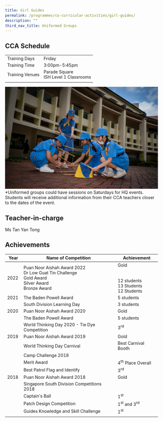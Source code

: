 ```yaml
---
title: Girl Guides
permalink: /programmes/co-curricular-activities/girl-guides/
description: ""
third_nav_title: Uniformed Groups
---
```

CCA Schedule
------------

| | |
| --- | --- | 
| Training Days | Friday | 
| Training Time | 3:00pm-5:45pm | 
| Training Venues | Parade Square  <br> ISH Level 1 Classrooms |   
| | |

![](/images/girlguides1.jpg)*Uniformed groups could have sessions on Saturdays for HQ events. Students will receive additional information from their CCA teachers closer to the dates of the event.

Teacher-in-charge
------------------

Ms Tan Yan Tong

  

Achievements
------------

| Year | Name of Competition | Achievement |
| --- | --- | --- |
| 2022 | Puan Noor Aishah Award 2022<br>Dr Low Guat Tin Challenge  <br>Gold Award<br> Silver Award<br> Bronze Award|Gold <br><br><br>12 students <br> 13 Students <br>12 Students
| 2021&nbsp; | The Baden Powell Award&nbsp; | 5 students&nbsp; |
| &nbsp; | South Division Learning Day | 3 students&nbsp; |
| 2020 | Puan Noor Aishah Award 2020&nbsp; | Gold&nbsp; |
|   | The Baden Powell Award | 5 students |
| &nbsp; | World Thinking Day 2020 - Tie Dye Competition&nbsp; | 3<sup>rd</sup>&nbsp; |
| 2019 | Puan Noor Aishah Award 2019 | Gold |
| &nbsp; | World Thinking Day Carnival&nbsp; | Best Carnival Booth |
| &nbsp; | Camp Challenge 2018&nbsp; | &nbsp; |
| &nbsp; | Merit Award | 4<sup>th</sup>&nbsp;Place Overall&nbsp; |
| &nbsp; | Best Patrol Flag and Identify | 3<sup>rd</sup>&nbsp; |
| 2018 | Puan Noor Aishah Award 2018 | Gold&nbsp; |
| &nbsp; | Singapore South Division Competitions 2018 |  |
| &nbsp; | Captain's Ball | 1<sup>st</sup>&nbsp; |
| &nbsp; | Patch Design Competition | 1<sup>st</sup>&nbsp;and 3<sup>rd</sup>&nbsp; |
| &nbsp; | Guides Knowledge and Skill Challenge | 1<sup>st</sup>&nbsp; |
| | | |